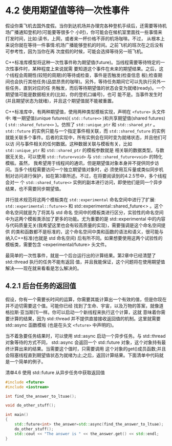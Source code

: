 # 4.2 使用期望值等待一次性事件

假设你乘飞机去国外度假。当你到达机场并办理完各种登机手续后，还需要等待机场广播通知登机时(可能要等很多个 小时)，你可能会在候机室里面找一些事情来打发时间，比如:读书，上网，或者来一杯价格不菲的机场咖啡。不过， 从根本上来说你就在等待一件事情:机场广播能够登机的时间。之前飞机的班次在之后没有可参考性，因为当你在再 次度假的时候，可能会选择等待另一班飞机。

C++标准库模型将这种一次性事件称为期望值(future)。当线程需要等待特定的一次性事件时，某种程度上来说就需 要知道这个事件在未来的期望结果。之后，这个线程会周期性(较短的周期)的等待或检查，事件是否触发(检查信息 板);检查期间也会执行其他任务(品尝昂贵的咖啡)。另外，等待任务期间它可以先执行另外一些任务，直到对应的任 务触发，而后等待期望值的状态会变为就绪(ready)。一个期望值可能是数据相关的(比如，你的登机口编号)，也可 能不是。当事件发生时(并且期望状态为就绪)，并且这个期望值就不能被重置。

C++标准库中，有两种期望值，使用两种类型模板实现，声明在 `<future>` 头文件中: 唯一期望值(unique futures)( `std::future<>` )和共享期望值(shared futures)( `std::shared_future<>` )。仿照了 `std::unique_ptr` 和 `std::shared_ptr` 。 `std::future` 的实例只能与一个指定事件相关联，而 `std::shared_future` 的实例就能关联多个事件。后者的实现中，所有实例会在同时变为就绪状态，并且他们可以访 问与事件相关的任何数据。这种数据关联与模板有关，比如 `std::unique_ptr` 和 `std::shared_ptr` 的模板参数就是 相关联的数据类型。与数据无关处，可以使用 `std::future<void>` 与 `std::shared_future<void>` 的特化模板。虽然， 我希望用于线程间的通讯，但是期望值对象本身并不提供同步访问。当多个线程需要访问一个独立期望值对象时，必 须使用互斥量或类似同步机制对访问进行保护，如在第3章所述。不过，在将要阅读到的4.2.5节中，多个线程会对一 个 `std::shared_future<>` 实例的副本进行访问，即使他们是同一个异步结果，也不需要同步期望值。

并行技术规范将这两个模板类在 `std::experimental` 命名空间中进行了扩展: `std::experimental::future<>` 和 std::experimental::shared_future<> 。这个命名空间就是为了将其与 std 命名 空间中的模板类进行区分，实验性的命名空间中为这两个模板类添加了更多的功能。尤为重要的是 std::experimental 中的内容与代码质量无关(我希望这里也会有较高质量的实现)，需要强调是这个命名空间提供 的类和函数都不是标准的，这个命名空间中类和函数的语法和语义，很可能与纳入C++标准(也就是 std 命名空间) 后有所不同。如果想要使用这两个试验性的模板类，需要包含 <experimental/future> 头文件。

最简单的一次性事件，就是一个后台运行出的计算结果。第2章中已经清楚了 std::thread 执行的任务不能有返回 值，并且我能保证，这个问题将在使用期望值解决——现在就来看看是怎么解决的。

## 4.2.1 后台任务的返回值

假设，你有一个需要长时间的运算，你需要其能计算出一个有效的值，但是你现在并不迫切需要这个值。可能你已经 找到了生命、宇宙，以及万物的答案，就像道格拉斯·亚当斯[1]一样。你可以启动一个新线程来执行这个计算，这就 意味着你需要计算的结果，因为 std::thread 并不提供直接接收返回值的机制。这里就需要 std::async 函数模板 (也是在头文 `<future>` 中声明的)。

当不着急要任务结果时，可以使用 std::async 启动一个异步任务。与 std::thread 对象等待的方式不同， std::async 会返回一个 std::future 对象，这个对象持有最终计算出来的结果。当需要这个值时，只需要调用 这个对象的get()成员函数;并且会阻塞线程直到期望值状态为就绪为止;之后，返回计算结果。下面清单中代码就 是一个简单的例子。

清单4.6 使用 std::future 从异步任务中获取返回值

```cpp
#include <future>
#include <iostream>

int find_the_answer_to_ltuae();

void do_other_stuff();

int main()
{
    std::future<int> the_answer=std::async(find_the_answer_to_ltuae);
    do_other_stuff();
    std::cout << "The answer is " << the_answer.get() << std::endl;
}
```
